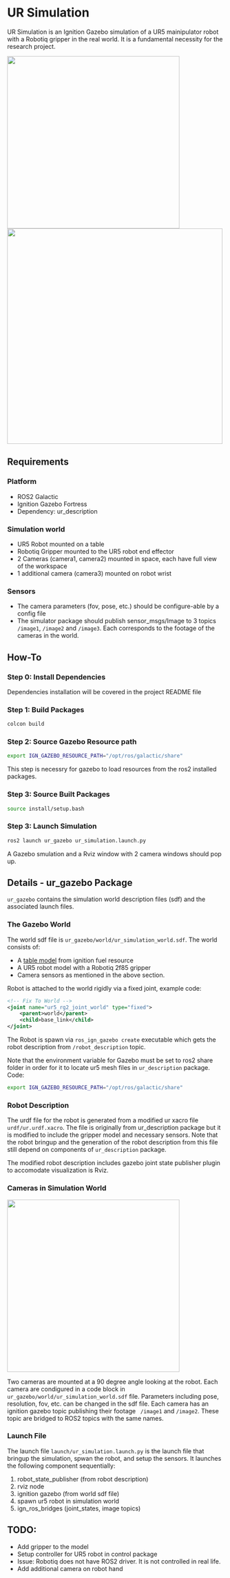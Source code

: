 # UR Simulation
UR Simulation is an Ignition Gazebo simulation of a UR5 mainipulator robot with a Robotiq gripper in the real world. It is a fundamental necessity for the research project.

<img src="https://user-images.githubusercontent.com/60408626/233907555-662ae740-2485-483c-b73e-95e3158d82c3.png" width = 400> <img src="https://user-images.githubusercontent.com/60408626/233907640-ec122046-031d-4f26-8c2d-6b89b7cc95c0.png" width = 500>



## Requirements
### Platform
- ROS2 Galactic
- Ignition Gazebo Fortress
- Dependency: ur_description

### Simulation world
- UR5 Robot mounted on a table
- Robotiq Gripper mounted to the UR5 robot end effector
- 2 Cameras (camera1, camera2) mounted in space, each have full view of the workspace
- 1 additional camera (camera3) mounted on robot wrist
### Sensors
- The camera parameters (fov, pose, etc.) should be configure-able by a config file
- The simulator package should publish sensor_msgs/Image to 3 topics ```/image1```, ```/image2``` and ```/image3```. Each corresponds to the footage of the cameras in the world.

## How-To
### Step 0: Install Dependencies
Dependencies installation will be covered in the project README file
### Step 1: Build Packages
```bash
colcon build 
```

### Step 2: Source Gazebo Resource path
```bash
export IGN_GAZEBO_RESOURCE_PATH="/opt/ros/galactic/share"
```
This step is necessry for gazebo to load resources from the ros2 installed packages.

### Step 3: Source Built Packages
``` bash
source install/setup.bash
```

### Step 3: Launch Simulation
```bash
ros2 launch ur_gazebo ur_simulation.launch.py
```
A Gazebo smulation and a Rviz window with 2 camera windows should pop up.
 
## Details - ur_gazebo Package
```ur_gazebo``` contains the simulation world description files (sdf) and the associated launch files.

### The Gazebo World
The world sdf file is  ```ur_gazebo/world/ur_simulation_world.sdf```. 
The world consists of:
- A [table model](https://app.gazebosim.org/OpenRobotics/fuel/models/Table) from ignition fuel resource
- A UR5 robot model with a Robotiq 2f85 gripper
- Camera sensors as mentioned in the above section.

Robot is attached to the world rigidly via a fixed joint, example code:
```xml
<!-- Fix To World -->
<joint name="ur5_rg2_joint_world" type="fixed">
    <parent>world</parent>
    <child>base_link</child>
</joint>
```

The Robot is spawn via ```ros_ign_gazebo create``` executable which gets the robot description from ```/robot_description``` topic. 

Note that the environment variable for Gazebo must be set to ros2 share folder in order for it to locate ur5 mesh files in ```ur_description``` package.
Code:
```bash
export IGN_GAZEBO_RESOURCE_PATH="/opt/ros/galactic/share"
```

### Robot Description
The urdf file for the robot is generated from a modified ur xacro file  ```urdf/ur.urdf.xacro```. The file is originally from ur_description package but it is modified to include the gripper model and necessary sensors. Note that the robot bringup and the generation of the robot description from this file still depend on components of ```ur_description``` package.

The modified robot description includes gazebo joint state publisher plugin to accomodate visualization is Rviz.

### Cameras in Simulation World
<img src="https://user-images.githubusercontent.com/60408626/233908460-98a723db-387c-4975-946f-dd3a2273b281.png" width = 400>

Two cameras are mounted at a 90 degree angle looking at the robot. Each camera are condigured in a code block in 
```ur_gazebo/world/ur_simulation_world.sdf``` file. Parameters including pose, resolution, fov, etc. can be changed in the sdf file. Each camera has an ignition gazebo topic publishing their footage ``` /image1``` and ```/image2```. These topic are bridged to ROS2 topics with the same names.

### Launch File
The launch file ```launch/ur_simulation.launch.py``` is the launch file that bringup the simulation, spwan the robot, and setup the sensors.
It launches the following component sequentially:
1. robot_state_publisher (from robot description)
2. rviz node
3. ignition gazebo (from world sdf file)
4. spawn ur5 robot in simulation world
5. ign_ros_bridges (joint_states, image topics)

## TODO: 
- Add gripper to the model
- Setup controller for UR5 robot in control package
- Issue: Robotiq does not have ROS2 driver. It is not controlled in real life.
- Add additional camera on robot hand

